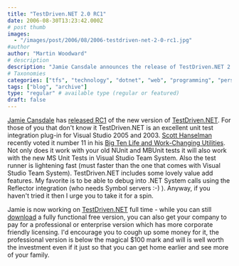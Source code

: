 ```yaml
---
title: "TestDriven.NET 2.0 RC1"
date: 2006-08-30T13:23:42.000Z
# post thumb
images:
  - "/images/post/2006/08/2006-testdriven-net-2-0-rc1.jpg"
#author
author: "Martin Woodward"
# description
description: "Jamie Cansdale announces the release of TestDriven.NET 2.0 RC1, a powerful unit test integration plug-in for Visual Studio."
# Taxonomies
categories: ["tfs", "technology", "dotnet", "web", "programming", "personal"]
tags: ["blog", "archive"]
type: "regular" # available type (regular or featured)
draft: false
---
```


[ Jamie Cansdale](http://www.testdriven.net/) has [released RC1](http://weblogs.asp.net/nunitaddin/archive/2006/08/30/TestDriven.NET-2.0.1761-_2D00_-RC1.aspx) of the new version of [TestDriven.NET](http://www.testdriven.net/). For those of you that don't know it TestDriven.NET is an excellent unit test integration plug-in for Visual Studio 2005 and 2003. [Scott Hanselman](http://www.hanselman.com/blog/) recently voted it number 11 in his [Big Ten Life and Work-Changing Utilities](http://www.hanselman.com/blog/ScottHanselmans2006UltimateDeveloperAndPowerUsersToolListForWindows.aspx). Not only does it work with your old NUnit and MBUnit tests it will also work with the new MS Unit Tests in Visual Studio Team System. Also the test runner is lightening fast (must faster than the one that comes with Visual Studio Team System). TestDriven.NET includes some lovely value add features. My favorite is to be able to debug into .NET System calls using the Reflector integration (who needs Symbol servers :-) ). Anyway, if you haven't tried it then I urge you to take it for a spin.

Jamie is now working on [TestDriven.NET](http://www.testdriven.net/) full time - while you can still [download](http://www.testdriven.net/download.aspx) a fully functional free version, you can also get your company to pay for a professional or enterprise version which has more corporate friendly licensing. I'd encourage you to cough up some money for it, the professional version is below the magical $100 mark and will is well worth the investment even if it just so that you can get home earlier and see more of your family.
